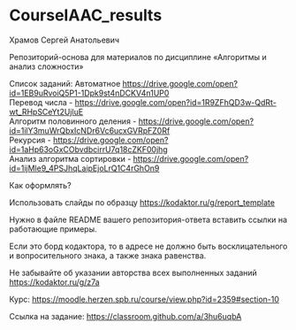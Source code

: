 # CourseIAAC_results
Храмов Сергей Анатольевич

Репозиторий-основа для материалов по дисциплине «Алгоритмы и анализ сложности»

 Список заданий:
Автоматное https://drive.google.com/open?id=1EB9uRvoiQ5P1-1Dpk9st4nDCKV4n1UP0 <br>
Перевод числа - https://drive.google.com/open?id=1R9ZFhQD3w-QdRt-wt_RHpSCeYt2UjluE <br>
Алгоритм половинного деления - https://drive.google.com/open?id=1ilY3muWrQbxIcNDr6Vc6ucxGVRpFZ0Rf <br>
Рекурсия - https://drive.google.com/open?id=1aHp63oGxCObvdbcirrU7q18cZKF00jhg <br>
Анализ алгоритма сортировки - https://drive.google.com/open?id=1ijMle9_4PSJhqLaipEjoLrQ1C4rGhOn9 <br>

Как оформлять?

Использовать слайды по образцу  https://kodaktor.ru/g/report_template

Нужно в файле README вашего репозитория-ответа вставить ссылки на работающие примеры.

Если это борд кодактора, то в адресе не должно быть восклицательного и вопросительного знака, а также знака равенства.

Не забывайте об указании авторства всех выполненных заданий https://kodaktor.ru/g/z7a

Курс: https://moodle.herzen.spb.ru/course/view.php?id=2359#section-10

Ссылка на задание: https://classroom.github.com/a/3hu6uqbA
